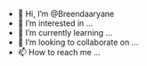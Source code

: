 - 👋 Hi, I’m @Breendaaryane
- 👀 I’m interested in ...
- 🌱 I’m currently learning ...
- 💞️ I’m looking to collaborate on ...
- 📫 How to reach me ...

<!---
Breendaaryane/Breendaaryane is a ✨ special ✨ repository because its `README.md` (this file) appears on your GitHub profile.
You can click the Preview link to take a look at your changes.
--->
